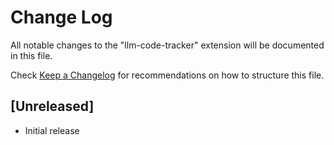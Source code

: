 # Change Log

All notable changes to the "llm-code-tracker" extension will be documented in this file.

Check [Keep a Changelog](http://keepachangelog.com/) for recommendations on how to structure this file.

## [Unreleased]

- Initial release